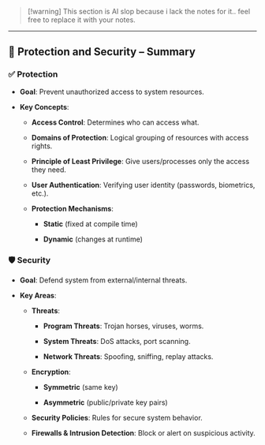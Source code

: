 >[!warning] This section is AI slop because i lack the notes for it.. feel free to replace it with your notes.

________________
## 🔐 **Protection and Security – Summary**

### ✅ **Protection**

- **Goal**: Prevent unauthorized access to system resources.
    
- **Key Concepts**:
    
    - **Access Control**: Determines who can access what.
        
    - **Domains of Protection**: Logical grouping of resources with access rights.
        
    - **Principle of Least Privilege**: Give users/processes only the access they need.
        
    - **User Authentication**: Verifying user identity (passwords, biometrics, etc.).
        
    - **Protection Mechanisms**:
        
        - **Static** (fixed at compile time)
            
        - **Dynamic** (changes at runtime)
            

### 🛡️ **Security**

- **Goal**: Defend system from external/internal threats.
    
- **Key Areas**:
    
    - **Threats**:
        
        - **Program Threats**: Trojan horses, viruses, worms.
            
        - **System Threats**: DoS attacks, port scanning.
            
        - **Network Threats**: Spoofing, sniffing, replay attacks.
            
    - **Encryption**:
        
        - **Symmetric** (same key)
            
        - **Asymmetric** (public/private key pairs)
            
    - **Security Policies**: Rules for secure system behavior.
        
    - **Firewalls & Intrusion Detection**: Block or alert on suspicious activity.